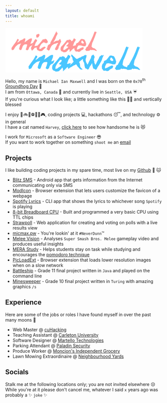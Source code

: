 ```yaml
---
layout: default
title: whoami
---
```


<img src='/assets/img/micmax.png' alt='Michael Maxwell' height='140'>

Hello, my name is `Michael Ian Maxwell` and I was born on the `0x70`<sup>th</sup> [Groundhog Day](https://en.wikipedia.org/wiki/Groundhog_Day#Punxsutawney_beginnings) :sunflower:  
I am from `Ottawa, Canada` :maple_leaf: and currently live in `Seattle, USA` :umbrella:  
If you're curious what I look like; a little something like this 👨‍🦰 and vertically blessed

I enjoy :runner::bike:🏒:soccer::ski:🥍:video_game:, coding projects :computer:, hackathons :sleeping:, and technology ⚙ in general  
I have a cat named `Harvey`, [click here](/assets/img/harvey.jpg) to see how handsome he is :heart_eyes_cat:

I work for `Microsoft` as a `Software Engineer` :sunglasses:  
If you want to work together on something `shoot me` an [email](mailto:yo@micmax.pw)

## Projects

I like building coding projects in my spare time, most live on my [Github](https://github.com/mic-max) :octopus: :cat:

- [Blitz SMS](https://github.com/Ershany/Red-Crow) - Android app that gets information from the Internet communicating only via SMS
- [ModIcon](https://garage-06.visualstudio.com/modicon) - Browser extension that lets users customize the favicon of a webpage
- [Spotify Lyrics](https://www.npmjs.com/package/spotify-lyrics) - CLI app that shows the lyrics to whichever song `Spotify` is playing
- [8-bit Breadboard CPU](https://eater.net/8bit) - Built and programmed a very basic CPU using TTL chips
- [Strawpoll](https://strawpoll.xyz) - Web application for creating and voting on polls with a live results view
- [micmax.pw](https://youtu.be/dQw4w9WgXcQ) - You're lookin' at it `#NeverDunn`™
- [Melee Vision](https://github.com/mic-max/melee-vision) - Analyses `Super Smash Bros. Melee` gameplay video and produces useful insights
- [MERA Study](https://github.com/mic-max/qhacks18) - Helps students stay on task while studying and encourages the [pomodoro technique](https://en.wikipedia.org/wiki/Pomodoro_Technique)
- [PicLoadExt](https://github.com/mic-max/picloadextension) - Browser extension that loads lower resolution images when on a slow network
- [Battleship](https://github.com/mic-max/battleship) - Grade 11 final project written in `Java` and played on the command line
- [Minesweeper](https://github.com/mic-max/minesweeper) - Grade 10 final project written in `Turing` with amazing graphics `/s`
<!-- - [SMS Proxy](#) - Proxies SMS into HTTP using an `Arduino` and `SIM800L` because `TWLO` is pricey :money_with_wings: -->
<!-- - [Github File Watcher](#) - Receive updates when a specific file in a public Github repository changes -->
<!-- - [Cube World Renderer](#) - WebGL Renderer for Cube World objects / asset files -->
<!-- - [Fitbit Blood Sugar](#) - Estimates your blood sugar throughout the day using your activity and food consumption -->
<!-- - [Wifi Con](#) - Monitor your WiFi network and receive notifications when devices connect -->

## Experience

Here are some of the jobs or roles I have found myself in over the past many moons :crescent_moon:

- Web Master @ [cuHacking](https://cuhacking.com)
- Teaching Assistant @ [Carleton University](https://carleton.ca/scs)
- Software Designer @ [Martello Technologies](https://martellotech.com)
- Parking Attendant @ [Paladin Security](https://paladinsecurity.com)
- Produce Worker @ [Moncion's Independent Grocery](https://www.yourindependentgrocer.ca/store-locator/details/0847)
- Lawn Mowing Extraordinaire @ [Neighbourhood Yards](https://goo.gl/maps/Z78R2tSK6MkzA1zZ7)

## Socials

Stalk me at the following locations only; you are not invited elsewhere :unamused:  
While you're at it please don't cancel me, whatever I said `x` years ago was probably a :sparkles: `joke` :sparkles:
